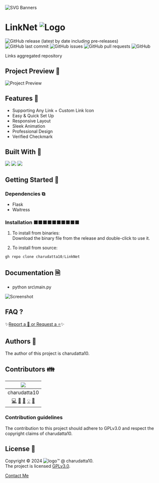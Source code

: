 
<!-- PROJECT Banner -->
![SVG Banners](https://svg-banners.vercel.app/api?type=luminance&text1=LinkNet&width=1020&height=115)
<!-- PROJECT TITLE - PROJECT LOGO -->
# LinkNet ![Logo]()

<!-- PROJECT SHIELDS -->
![GitHub release (latest by date including pre-releases)](https://img.shields.io/github/v/release/charudatta10/LinkNet?include_prereleases)
![GitHub last commit](https://img.shields.io/github/last-commit/charudatta10/LinkNet)
![GitHub issues](https://img.shields.io/github/issues-raw/charudatta10/LinkNet)
![GitHub pull requests](https://img.shields.io/github/issues-pr/charudatta10/LinkNet)
![GitHub](https://img.shields.io/github/license/charudatta10/LinkNet)

<!-- Project Description -->
Links aggregated repository  

<!-- SHARING ON SOCIAL MEDIA -->

<!-- TABLE OF CONTENTS -->

## Project Preview 📖 <!-- Usage screenshots -->

![Project Preview]()

## Features 🌟

- Supporting Any Link + Custom Link Icon
- Easy & Quick Set Up
- Responsive Layout
- Sleek Animation
- Professional Design
- Verified Checkmark
 

## Built With 🔧
![](https://img.shields.io/badge/Python-B53E5C?style=for-the-badge&logo=Python&logoColor=000) ![](https://img.shields.io/badge/Html-16C8FD?style=for-the-badge&logo=HTML&logoColor=fff) ![](https://img.shields.io/badge/Css-32F60C?style=for-the-badge&logo=CSS&logoColor=fff) 

<!-- Documentation  -->

## Getting Started 🌱

### Dependencies ⧉

- Flask
- Waitress


### Installation ■■■■■■■■■■

1. To install from binaries:  
   Download the binary file from the release and double-click to use it.

2. To install from source:

```PowerShell
gh repo clone charudatta10/LinkNet
```
 
## Documentation 🗎

- python src\main.py


![Screenshot]()

## FAQ ?

✨[Report a 🐛 or Request a ⭐](https://github.com/charudatta10/LinkNet/issues)✨



<!-- Community Guidelines [Author, Contributors, contributors guidelines, users, license ] -->

## Authors 👱

The author of this project is charudatta10.  

## Contributors 👪

| ![](profile-picture.png) |
| :---: | 
| charudatta10 |
| [💻](#code-charudatta10)  [📖](#doc-charudatta10)  [🎨](#design-charudatta10)  [💡](#example-charudatta10)  [🤔](#ideas-charudatta10)|


### Contribution guidelines

The contribution to this project should adhere to GPLv3.0 and respect the copyright claims of charudatta10.

## License 📜

Copyright :copyright: 2024 ![logo](favicon05.svg):tm: @ charudatta10.   
The project is licensed [GPLv3.0](./LICENSE).

<!--- Contact form and portfolio links sponsorship links-->
[Contact Me](https://charudatta10.github.io/linktree/)
